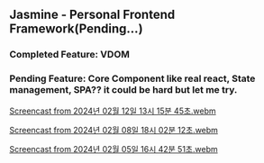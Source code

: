 ## Jasmine - Personal Frontend Framework(Pending...)
### Completed Feature: VDOM
### Pending Feature: Core Component like real react, State management, SPA?? it could be hard but let me try.

[Screencast from 2024년 02월 12일 13시 15분 45초.webm](https://github.com/resetmerlin/Jasmine/assets/108568153/5f2b7aa9-be0e-4cb0-ae1f-df259d33558a)

[Screencast from 2024년 02월 08일 18시 02분 12초.webm](https://github.com/resetmerlin/Jasmine/assets/108568153/06a1c995-1b85-4631-9e79-7953374cdc92)


[Screencast from 2024년 02월 05일 16시 42분 51초.webm](https://github.com/resetmerlin/Jasmine/assets/108568153/8b2d1139-d518-4318-bdd2-7d051c989885)
